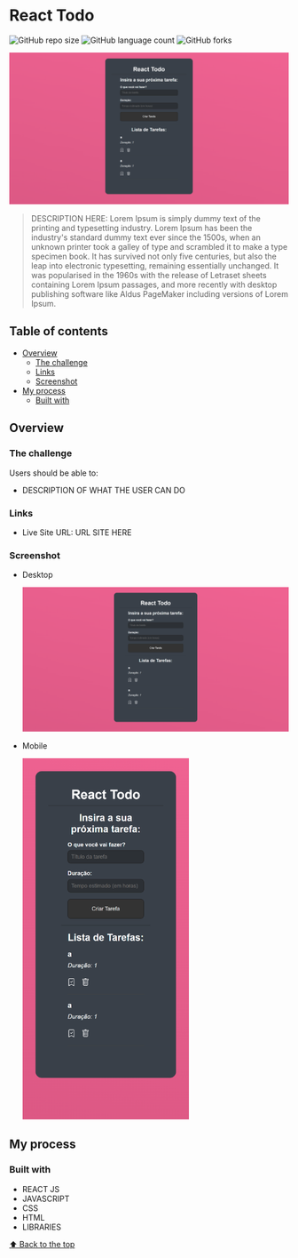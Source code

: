 # React Todo

![GitHub repo size](https://img.shields.io/github/repo-size/RafaelHDSV/React-Todo?style=for-the-badge)
![GitHub language count](https://img.shields.io/github/languages/count/RafaelHDSV/React-Todo?style=for-the-badge)
![GitHub forks](https://img.shields.io/github/forks/RafaelHDSV/React-Todo?style=for-the-badge)

<img src="public/desktop.png" alt="desktop.png">

> DESCRIPTION HERE: Lorem Ipsum is simply dummy text of the printing and typesetting industry. Lorem Ipsum has been the industry's standard dummy text ever since the 1500s, when an unknown printer took a galley of type and scrambled it to make a type specimen book. It has survived not only five centuries, but also the leap into electronic typesetting, remaining essentially unchanged. It was popularised in the 1960s with the release of Letraset sheets containing Lorem Ipsum passages, and more recently with desktop publishing software like Aldus PageMaker including versions of Lorem Ipsum.

## Table of contents

- [Overview](#overview)
  - [The challenge](#the-challenge)
  - [Links](#links)
  - [Screenshot](#screenshot)
- [My process](#my-process)
  - [Built with](#built-with)

## Overview

### The challenge

Users should be able to:

- DESCRIPTION OF WHAT THE USER CAN DO
<!--- View the optimal layout for the app depending on their device's screen size
- See hover states for all interactive elements on the page
- Add new todos to the list
- Mark todos as complete
- Delete todos from the list
- Filter by all/active/complete todos
- Clear all completed todos
- Toggle light and dark mode
- **Bonus**: Drag and drop to reorder items on the list-->

### Links

- Live Site URL: URL SITE HERE

### Screenshot

  - Desktop
  
    ![](public/desktop.png)
    
  - Mobile
    
    <img src="public/mobile.png" alt="mobile.png" width="300px">

## My process

### Built with

- REACT JS
- JAVASCRIPT
- CSS
- HTML
- LIBRARIES

[⬆ Back to the top](#react-todo)<br>
